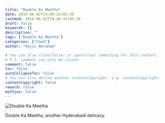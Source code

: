 ```yaml
---
title: "Double Ka Meetha"
date: 2018-06-02T19:49:32+05:30
lastmod: 2018-06-02T19:49:32+05:30
draft: false
keywords: []
description: ""
tags: ["Double Ka Meetha"]
categories: ["Food"]
author: "Rajiv Abraham"

# You can also close(false) or open(true) something for this content.
# P.S. comment can only be closed
comment: false
toc: false
autoCollapseToc: false
# You can also define another contentCopyright. e.g. contentCopyright: "This is another copyright."
contentCopyright: false
reward: false
mathjax: false
---
```


![Double Ka Meetha](/images/IMG_20180602_192025.jpg "Double Ka Meetha")

Double Ka Meetha, another Hyderabadi delicacy.
